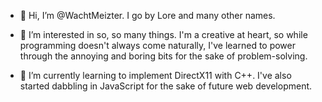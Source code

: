 - 👋 Hi, I’m @WachtMeizter. I go by Lore and many other names.

- 👀 I’m interested in so, so many things. 
 I'm a creative at heart, so while programming doesn't always come naturally, I've learned to power through the annoying and boring bits for the sake of problem-solving. 

- 🌱 I’m currently learning to implement DirectX11 with C++. I've also started dabbling in JavaScript for the sake of future web development.

<!---
WachtMeizter/WachtMeizter is a ✨ special ✨ repository because its `README.md` (this file) appears on your GitHub profile.
You can click the Preview link to take a look at your changes.
--->

